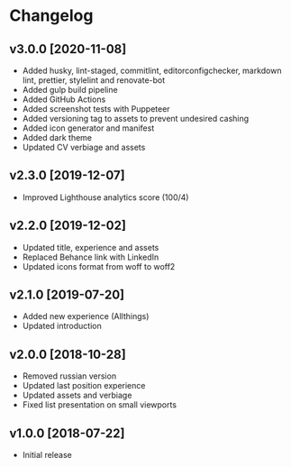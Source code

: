 # Changelog

## v3.0.0 [2020-11-08]

- Added husky, lint-staged, commitlint, editorconfigchecker, markdown lint, prettier, stylelint and renovate-bot
- Added gulp build pipeline
- Added GitHub Actions
- Added screenshot tests with Puppeteer
- Added versioning tag to assets to prevent undesired cashing
- Added icon generator and manifest
- Added dark theme
- Updated CV verbiage and assets

## v2.3.0 [2019-12-07]

- Improved Lighthouse analytics score (100/4)

## v2.2.0 [2019-12-02]

- Updated title, experience and assets
- Replaced Behance link with LinkedIn
- Updated icons format from woff to woff2

## v2.1.0 [2019-07-20]

- Added new experience (Allthings)
- Updated introduction

## v2.0.0 [2018-10-28]

- Removed russian version
- Updated last position experience
- Updated assets and verbiage
- Fixed list presentation on small viewports

## v1.0.0 [2018-07-22]

- Initial release
